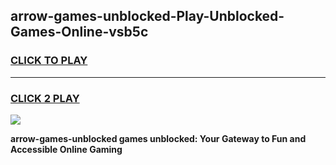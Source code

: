 
## arrow-games-unblocked-Play-Unblocked-Games-Online-vsb5c
<h3>
<a href="https://premium76.site?title=arrow-games-unblocked&ref=24A">CLICK TO PLAY</a></h3>
<hr>

<h3>
<a href="https://premium76.site?title=arrow-games-unblocked&ref=24A">CLICK 2 PLAY</a>
  
</h3>

<a href="https://premium76.site?title=arrow-games-unblocked&ref=24A"><img src="https://clearcache.store/games.png"></a>


**arrow-games-unblocked games unblocked: Your Gateway to Fun and Accessible Online Gaming**
